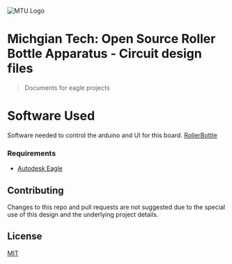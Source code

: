 ![MTU Logo](https://www.mtu.edu/mtu_resources/images/logos/michigan-tech-logo.svg)
# Michgian Tech: Open Source Roller Bottle Apparatus - Circuit design files
> Documents for eagle projects

# Software Used
Software needed to control the arduino and UI for this board. [RollerBottle](https://github.com/dhappleg/RollerBottle)

### Requirements 
* [Autodesk Eagle](https://www.autodesk.com/products/eagle/overview)

## Contributing
Changes to this repo and pull requests are not suggested due to the special use of this design and the underlying project details. 

## License
[MIT](https://choosealicense.com/licenses/mit/)